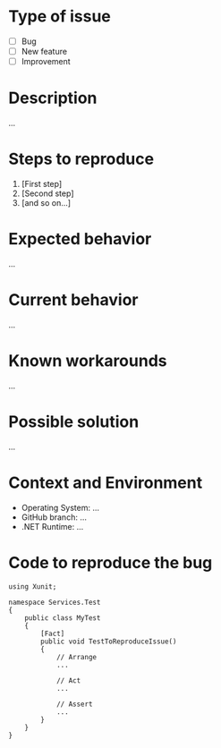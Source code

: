 # Type of issue
<!-- Please put an `x` (e.g. [x]) in all the boxes that apply: -->
- [ ] Bug
- [ ] New feature
- [ ] Improvement

# Description
<!-- Please provide a succinct description -->
...

# Steps to reproduce
<!-- Please provide the steps required to reproduce the issue -->
1. [First step]
2. [Second step]
3. [and so on...]

# Expected behavior
<!-- Please provide a description of the behavior you expect -->
...

# Current behavior
<!-- Please provide a description of the actual behavior you observe -->
...

# Known workarounds
<!-- Please provide a description of any known workarounds -->
...

# Possible solution
<!-- If you have a suggestion please describe how the issue could be solved -->
...

# Context and Environment
* Operating System: ...
* GitHub branch: ...
* .NET Runtime: ...

# Code to reproduce the bug
<!-- Possibly include a test to reproduce the issue -->
```
using Xunit;

namespace Services.Test
{
    public class MyTest
    {
        [Fact]
        public void TestToReproduceIssue()
        {
            // Arrange
            ...

            // Act
            ...

            // Assert
            ...
        }
    }
}
```